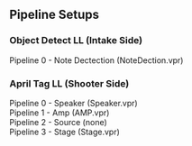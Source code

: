 ## Pipeline Setups

### Object Detect LL (Intake Side)

Pipeline 0 - Note Dectection  (NoteDection.vpr)

### April Tag LL (Shooter Side)
Pipeline 0 - Speaker (Speaker.vpr)<br>
Pipeline 1 - Amp (AMP.vpr)<br>
Pipeline 2 - Source (none)<br>
Pipeline 3 - Stage (Stage.vpr)<br>

